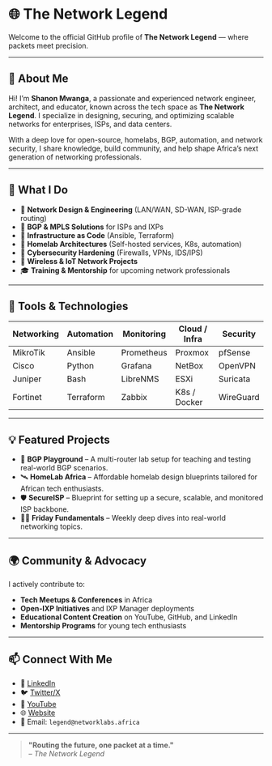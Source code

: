 # 🌐 The Network Legend

Welcome to the official GitHub profile of **The Network Legend** — where packets meet precision.

---

## 🧠 About Me

Hi! I’m **Shanon Mwanga**, a passionate and experienced network engineer, architect, and educator, known across the tech space as **The Network Legend**. I specialize in designing, securing, and optimizing scalable networks for enterprises, ISPs, and data centers.

With a deep love for open-source, homelabs, BGP, automation, and network security, I share knowledge, build community, and help shape Africa’s next generation of networking professionals.

---

## 🚀 What I Do

- 🛜 **Network Design & Engineering** (LAN/WAN, SD-WAN, ISP-grade routing)
- 🧩 **BGP & MPLS Solutions** for ISPs and IXPs
- 🧰 **Infrastructure as Code** (Ansible, Terraform)
- 🧪 **Homelab Architectures** (Self-hosted services, K8s, automation)
- 🔐 **Cybersecurity Hardening** (Firewalls, VPNs, IDS/IPS)
- 📡 **Wireless & IoT Network Projects**
- 🎓 **Training & Mentorship** for upcoming network professionals

---

## 🔧 Tools & Technologies

| Networking | Automation | Monitoring | Cloud / Infra  | Security |
|------------|------------|------------|----------------|----------|
| MikroTik   | Ansible    | Prometheus | Proxmox        | pfSense  |
| Cisco      | Python     | Grafana    | NetBox         | OpenVPN  |
| Juniper    | Bash       | LibreNMS   | ESXi           | Suricata |
| Fortinet   | Terraform  | Zabbix     | K8s / Docker   | WireGuard|

---

## 💡 Featured Projects

- 🔁 **BGP Playground** – A multi-router lab setup for teaching and testing real-world BGP scenarios.
- 🛰️ **HomeLab Africa** – Affordable homelab design blueprints tailored for African tech enthusiasts.
- 🛡️ **SecureISP** – Blueprint for setting up a secure, scalable, and monitored ISP backbone.
- 🧑‍🏫 **Friday Fundamentals** – Weekly deep dives into real-world networking topics.

---

## 🌍 Community & Advocacy

I actively contribute to:
- **Tech Meetups & Conferences** in Africa
- **Open-IXP Initiatives** and IXP Manager deployments
- **Educational Content Creation** on YouTube, GitHub, and LinkedIn
- **Mentorship Programs** for young tech enthusiasts

---

## 📫 Connect With Me

- 🔗 [LinkedIn](https://linkedin.com/in/thenetworklegend)
- 🐦 [Twitter/X](https://twitter.com/thenetworklegend)
- 🎥 [YouTube](https://youtube.com/@thenetworklegend)
- 🌐 [Website](https://networklegend.tech)
- 💬 Email: `legend@networklabs.africa`

---

> **"Routing the future, one packet at a time."**  
> – *The Network Legend*

